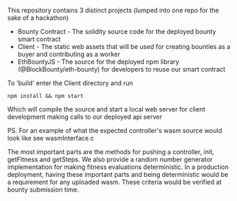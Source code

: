 This repository contains 3 distinct projects (lumped into one repo for the sake of a hackathon)
 * Bounty Contract - The solidity source code for the deployed bounty smart contract
 * Client - The static web assets that will be used for creating bounties as a buyer and contributing as a worker
 * EthBountyJS - The source for the deployed npm library (@BlockBounty/eth-bounty) for developers to reuse our smart contract
 
 To 'build' enter the Client directory and run 
 ```
 npm install && npm start
 ```
 
 Which will compile the source and start a local web server for client development making calls to our deployed api server
 
 PS.  For an example of what the expected controller's wasm source would look like see wasmInterface.c

 The most important parts are the methods for pushing a controller, init, getFitness and getSteps.  We also provide a random number generator implementation for making fitness evaluations deterministic. In a production deployment, having these important parts and being deterministic would be a requirement for any uploaded wasm. These criteria would be verified at bounty submission time.
